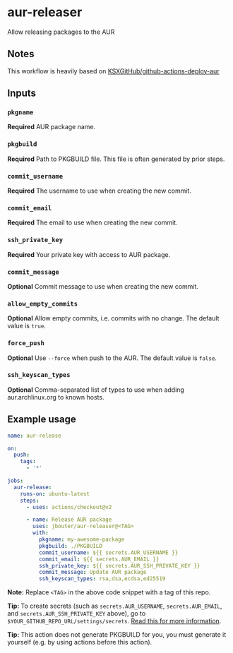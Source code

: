 # aur-releaser
Allow releasing packages to the AUR

## Notes

This workflow is heavily based on [KSXGitHub/github-actions-deploy-aur](https://github.com/KSXGitHub/github-actions-deploy-aur)

## Inputs

### `pkgname`

**Required** AUR package name.

### `pkgbuild`

**Required** Path to PKGBUILD file. This file is often generated by prior steps.

### `commit_username`

**Required** The username to use when creating the new commit.

### `commit_email`

**Required** The email to use when creating the new commit.

### `ssh_private_key`

**Required** Your private key with access to AUR package.

### `commit_message`

**Optional** Commit message to use when creating the new commit.

### `allow_empty_commits`

**Optional** Allow empty commits, i.e. commits with no change. The default value is `true`.

### `force_push`

**Optional** Use `--force` when push to the AUR. The default value is `false`.

### `ssh_keyscan_types`

**Optional** Comma-separated list of types to use when adding aur.archlinux.org to known hosts.

## Example usage

```yaml
name: aur-release

on:
  push:
    tags:
      - '*'

jobs:
  aur-release:
    runs-on: ubuntu-latest
    steps:
      - uses: actions/checkout@v2

      - name: Release AUR package
        uses: jbouter/aur-releaser@<TAG>
        with:
          pkgname: my-awesome-package
          pkgbuild: ./PKGBUILD
          commit_username: ${{ secrets.AUR_USERNAME }}
          commit_email: ${{ secrets.AUR_EMAIL }}
          ssh_private_key: ${{ secrets.AUR_SSH_PRIVATE_KEY }}
          commit_message: Update AUR package
          ssh_keyscan_types: rsa,dsa,ecdsa,ed25519
```

**Note:** Replace `<TAG>` in the above code snippet with a tag of this repo.

**Tip:** To create secrets (such as `secrets.AUR_USERNAME`, `secrets.AUR_EMAIL`, and `secrets.AUR_SSH_PRIVATE_KEY` above), go to `$YOUR_GITHUB_REPO_URL/settings/secrets`. [Read this for more information](https://help.github.com/en/actions/configuring-and-managing-workflows/creating-and-storing-encrypted-secrets).

**Tip:** This action does not generate PKGBUILD for you, you must generate it yourself (e.g. by using actions before this action).
